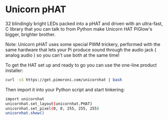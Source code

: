 <!--
---
name: Unicorn pHAT
class: board
type: led
formfactor: pHAT
manufacturer: Pimoroni
description: 32 blindingly bright RGB LEDs on a single pHAT
url: http://shop.pimoroni.com/products/unicorn-phat
github: https://github.com/pimoroni/unicornhat
buy: http://shop.pimoroni.com/products/unicorn-phat
image: 'unicorn-phat.png'
pincount: 40
eeprom: yes
power:
  '2':
ground:
  '6':
  '9':
  '14':
  '20':
  '25':
  '30':
  '34':
  '39':
pin:
  '12':
    name: Data
    direction: output
    mode: pwm
    active: high
    description: WS2812 Data
install:
  'apt':
    - 'python-dev'
    - 'python3-dev'
  'python':
    - 'unicornhat'
  'python3':
    - 'unicornhat'
-->
# Unicorn pHAT

32 blindingly bright LEDs packed into a pHAT and driven with an ultra-fast, C library that you can talk to from Python make Unicorn HAT PiGlow's bigger, brighter brother.

Note: Unicorn pHAT uses some special PWM trickery, performed with the same hardware that lets your Pi produce sound through the audio jack ( analog audio ) so you can't use both at the same time!

To get the HAT set up and ready to go you can use the one-line product installer:

```bash
curl -sS https://get.pimoroni.com/unicornhat | bash
```

Then import it into your Python script and start tinkering:

```bash
import unicornhat
unicornhat.set_layout(unicornhat.PHAT)
unicornhat.set_pixel(0, 0, 255, 255, 255)
unicornhat.show()
```

